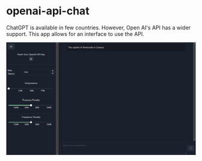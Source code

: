 # openai-api-chat
ChatGPT is available in few countries. However, Open AI's API has a wider support. This app allows for an interface to use the API.

![Screenshot](screenshot.png)